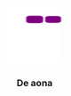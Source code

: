 <div id="header" align="center">
  <img src="https://github.com/mayankchaudhary26/mayankchaudhary26/blob/output/github-contribution-grid-snake.gif" width="100" height="100"/>
</div>
<h3 align="center">De aona  </h3>
